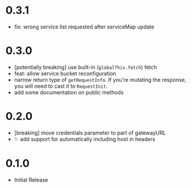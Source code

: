 # 0.3.1

 - fix: wrong service list requested after serviceMap update

# 0.3.0

 - [potentially breaking] use built-in (`globalThis.fetch`) fetch
 - feat: allow service bucket reconfiguration
 - narrow return type of `getRequestInfo`. If you're mutating the response, you will need to cast it to `RequestInit`.
 - add some documentation on public methods

# 0.2.0

 - [breaking] move credentials parameter to part of gatewayURL
 - :sparkles: add support for automatically including host in headers

# 0.1.0

 - Initial Release
